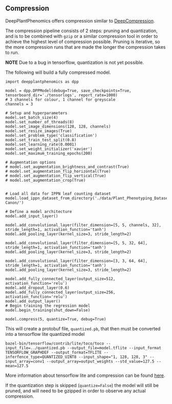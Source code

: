 ## Compression

DeepPlantPhenomics offers compression similar to [DeepCompression](https://arxiv.org/abs/1510.00149).

The compression pipeline consists of 2 steps: pruning and quantization, and is to be combined with `gzip` 
or a similar compression tool in order to achieve the highest level of compression possible. Pruning is 
iterative, so the more compression runs that are made the longer the compression takes to run.

**NOTE** Due to a bug in tensorflow, quantization is not yet possible.

The following will build a fully compressed model.

```
import deepplantphenomics as dpp

model = dpp.DPPModel(debug=True, save_checkpoints=True, tensorboard_dir='./tensorlogs', report_rate=1000)
# 3 channels for colour, 1 channel for greyscale
channels = 3

# Setup and hyperparameters
model.set_batch_size(4)
model.set_number_of_threads(8)
model.set_image_dimensions(128, 128, channels)
model.set_resize_images(True)
model.set_problem_type('classification')
model.set_train_test_split(0.8)
model.set_learning_rate(0.0001)
model.set_weight_initializer('xavier')
model.set_maximum_training_epochs(200)

# Augmentation options
# model.set_augmentation_brightness_and_contrast(True)
# model.set_augmentation_flip_horizontal(True)
# model.set_augmentation_flip_vertical(True)
# model.set_augmentation_crop(True)


# Load all data for IPPN leaf counting dataset
model.load_ippn_dataset_from_directory('./data/Plant_Phenotyping_Datasets/Plant/Ara2013-Canon/')

# Define a model architecture
model.add_input_layer()

model.add_convolutional_layer(filter_dimension=[5, 5, channels, 32], stride_length=1, activation_function='tanh')
model.add_pooling_layer(kernel_size=3, stride_length=2)

model.add_convolutional_layer(filter_dimension=[5, 5, 32, 64], stride_length=1, activation_function='tanh')
model.add_pooling_layer(kernel_size=3, stride_length=2)

model.add_convolutional_layer(filter_dimension=[3, 3, 64, 64], stride_length=1, activation_function='tanh')
model.add_pooling_layer(kernel_size=3, stride_length=2)

model.add_fully_connected_layer(output_size=512, activation_function='relu')
model.add_dropout_layer(0.6)
model.add_fully_connected_layer(output_size=256, activation_function='relu')
model.add_output_layer()
# Begin training the regression model
model.begin_training(shut_down=False)

model.compress(5, quantize=True, debug=True)

```

This will create a protobuf file, `quantized.pb`, that then must be converted into a tensorflow lite quantized model

```
bazel-bin/tensorflow/contrib/lite/toco/toco --input_file=../quantized.pb --output_file=model.tflite --input_format TENSORFLOW_GRAPHDEF --output_format=TFLITE --inferfence_type=QUANTIZED_UINT8 --input_shape="1, 128, 128, 3" --input_array=conv1 --output_array=output_weights --std_value=127.5 --mean=127.5
```
More information about tensorflow lite and compression can be found [here](https://www.tensorflow.org/performance/quantization<Paste>a).

If the quantization step is skipped (`quantize=False`) the model will still be pruned, and will need to be gzipped in order 
to observe any actual compression.
